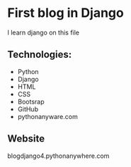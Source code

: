 # First blog in Django
I learn django on this file

## Technologies:
- Python
- Django
- HTML
- CSS
- Bootsrap
- GitHub
- pythonanyware.com

## Website
blogdjango4.pythonanywhere.com
